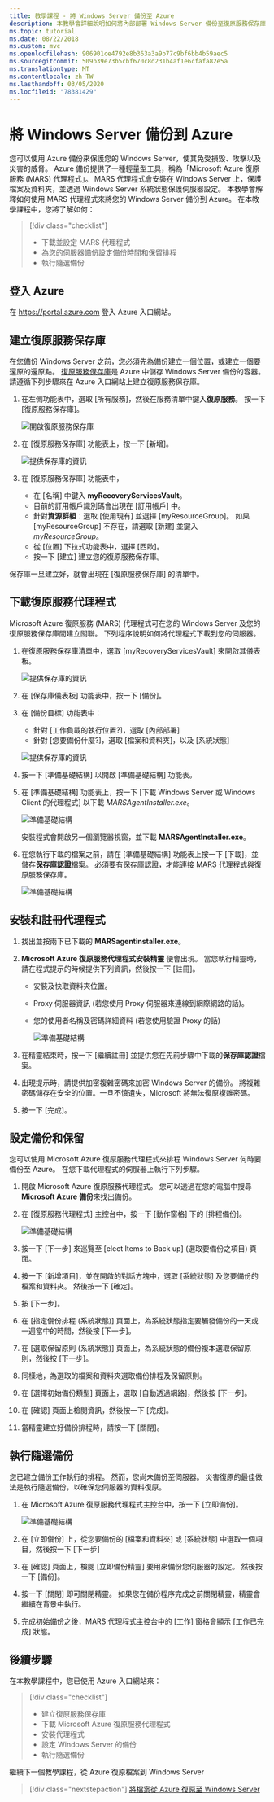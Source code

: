 ```yaml
---
title: 教學課程 - 將 Windows Server 備份至 Azure
description: 本教學會詳細說明如何將內部部署 Windows Server 備份至復原服務保存庫。
ms.topic: tutorial
ms.date: 08/22/2018
ms.custom: mvc
ms.openlocfilehash: 906901ce4792e8b363a3a9b77c9bf6bb4b59aec5
ms.sourcegitcommit: 509b39e73b5cbf670c8d231b4af1e6cfafa82e5a
ms.translationtype: MT
ms.contentlocale: zh-TW
ms.lasthandoff: 03/05/2020
ms.locfileid: "78381429"
---
```

# <a name="back-up-windows-server-to-azure"></a>將 Windows Server 備份到 Azure

您可以使用 Azure 備份來保護您的 Windows Server，使其免受損毀、攻擊以及災害的威脅。 Azure 備份提供了一種輕量型工具，稱為「Microsoft Azure 復原服務 (MARS) 代理程式」。 MARS 代理程式會安裝在 Windows Server 上，保護檔案及資料夾，並透過 Windows Server 系統狀態保護伺服器設定。 本教學會解釋如何使用 MARS 代理程式來將您的 Windows Server 備份到 Azure。 在本教學課程中，您將了解如何：

> [!div class="checklist"]
>
> * 下載並設定 MARS 代理程式
> * 為您的伺服器備份設定備份時間和保留排程
> * 執行隨選備份

## <a name="sign-in-to-azure"></a>登入 Azure

在 https://portal.azure.com 登入 Azure 入口網站。

## <a name="create-a-recovery-services-vault"></a>建立復原服務保存庫

在您備份 Windows Server 之前，您必須先為備份建立一個位置，或建立一個要還原的還原點。 [復原服務保存庫](backup-azure-recovery-services-vault-overview.md)是 Azure 中儲存 Windows Server 備份的容器。 請遵循下列步驟來在 Azure 入口網站上建立復原服務保存庫。

1. 在左側功能表中，選取 [所有服務]，然後在服務清單中鍵入**復原服務**。 按一下 [復原服務保存庫]。

   ![開啟復原服務保存庫](./media/tutorial-backup-windows-server-to-azure/full-browser-open-rs-vault_2.png)

2. 在 [復原服務保存庫] 功能表上，按一下 [新增]。

   ![提供保存庫的資訊](./media/tutorial-backup-windows-server-to-azure/provide-vault-detail-2.png)

3. 在 [復原服務保存庫] 功能表中，

    * 在 [名稱] 中鍵入 **myRecoveryServicesVault**。
    * 目前的訂用帳戶識別碼會出現在 [訂用帳戶] 中。
    * 針對**資源群組**：選取 [使用現有] 並選擇 [myResourceGroup]。 如果 [myResourceGroup] 不存在，請選取 [新建] 並鍵入 *myResourceGroup*。
    * 從 [位置] 下拉式功能表中，選擇 [西歐]。
    * 按一下 [建立] 建立您的復原服務保存庫。

保存庫一旦建立好，就會出現在 [復原服務保存庫] 的清單中。

## <a name="download-recovery-services-agent"></a>下載復原服務代理程式

Microsoft Azure 復原服務 (MARS) 代理程式可在您的 Windows Server 及您的復原服務保存庫間建立關聯。 下列程序說明如何將代理程式下載到您的伺服器。

1. 在復原服務保存庫清單中，選取 [myRecoveryServicesVault] 來開啟其儀表板。

   ![提供保存庫的資訊](./media/tutorial-backup-windows-server-to-azure/open-vault-from-list.png)

2. 在 [保存庫儀表板] 功能表中，按一下 [備份]。

3. 在 [備份目標] 功能表中：

   * 針對 [工作負載的執行位置?]，選取 [內部部署]
   * 針對 [您要備份什麼?]，選取 [檔案和資料夾]，以及 [系統狀態]

   ![提供保存庫的資訊](./media/tutorial-backup-windows-server-to-azure/backup-goal.png)

4. 按一下 [準備基礎結構] 以開啟 [準備基礎結構] 功能表。

5. 在 [準備基礎結構] 功能表上，按一下 [下載 Windows Server 或 Windows Client 的代理程式] 以下載 *MARSAgentInstaller.exe*。

    ![準備基礎結構](./media/tutorial-backup-windows-server-to-azure/prepare-infrastructure.png)

    安裝程式會開啟另一個瀏覽器視窗，並下載 **MARSAgentInstaller.exe**。

6. 在您執行下載的檔案之前，請在 [準備基礎結構] 功能表上按一下 [下載]，並儲存**保存庫認證**檔案。 必須要有保存庫認證，才能連接 MARS 代理程式與復原服務保存庫。

    ![準備基礎結構](./media/tutorial-backup-windows-server-to-azure/download-vault-credentials.png)

## <a name="install-and-register-the-agent"></a>安裝和註冊代理程式

1. 找出並按兩下已下載的 **MARSagentinstaller.exe**。
2. **Microsoft Azure 復原服務代理程式安裝精靈** 便會出現。 當您執行精靈時，請在程式提示的時候提供下列資訊，然後按一下 [註冊]。
   * 安裝及快取資料夾位置。
   * Proxy 伺服器資訊 (若您使用 Proxy 伺服器來連線到網際網路的話)。
   * 您的使用者名稱及密碼詳細資料 (若您使用驗證 Proxy 的話)

     ![準備基礎結構](./media/tutorial-backup-windows-server-to-azure/mars-installer.png)

3. 在精靈結束時，按一下 [繼續註冊] 並提供您在先前步驟中下載的**保存庫認證**檔案。

4. 出現提示時，請提供加密複雜密碼來加密 Windows Server 的備份。 將複雜密碼儲存在安全的位置。一旦不慎遺失，Microsoft 將無法復原複雜密碼。

5. 按一下 [完成]。

## <a name="configure-backup-and-retention"></a>設定備份和保留

您可以使用 Microsoft Azure 復原服務代理程式來排程 Windows Server 何時要備份至 Azure。 在您下載代理程式的伺服器上執行下列步驟。

1. 開啟 Microsoft Azure 復原服務代理程式。 您可以透過在您的電腦中搜尋 **Microsoft Azure 備份**來找出備份。

2. 在 [復原服務代理程式] 主控台中，按一下 [動作窗格] 下的 [排程備份]。

    ![準備基礎結構](./media/tutorial-backup-windows-server-to-azure/mars-schedule-backup.png)

3. 按一下 [下一步] 來巡覽至 [elect Items to Back up] \(選取要備份之項目) 頁面。

4. 按一下 [新增項目]，並在開啟的對話方塊中，選取 [系統狀態] 及您要備份的檔案和資料夾。 然後按一下 [確定]。

5. 按 [下一步]。

6. 在 [指定備份排程 (系統狀態)] 頁面上，為系統狀態指定要觸發備份的一天或一週當中的時間，然後按 [下一步]。

7. 在 [選取保留原則 (系統狀態)] 頁面上，為系統狀態的備份複本選取保留原則，然後按 [下一步]。

8. 同樣地，為選取的檔案和資料夾選取備份排程及保留原則。

9. 在 [選擇初始備份類型] 頁面上，選取 [自動透過網路]，然後按 [下一步]。

10. 在 [確認] 頁面上檢閱資訊，然後按一下 [完成]。

11. 當精靈建立好備份排程時，請按一下 [關閉]。

## <a name="perform-an-on-demand-backup"></a>執行隨選備份

您已建立備份工作執行的排程。 然而，您尚未備份至伺服器。 災害復原的最佳做法是執行隨選備份，以確保您伺服器的資料復原。

1. 在 Microsoft Azure 復原服務代理程式主控台中，按一下 [立即備份]。

    ![準備基礎結構](./media/tutorial-backup-windows-server-to-azure/backup-now.png)

2. 在 [立即備份] 上，從您要備份的 [檔案和資料夾] 或 [系統狀態] 中選取一個項目，然後按一下 [下一步]
3. 在 [確認] 頁面上，檢閱 [立即備份精靈] 要用來備份您伺服器的設定。 然後按一下 [備份]。
4. 按一下 [關閉] 即可關閉精靈。 如果您在備份程序完成之前關閉精靈，精靈會繼續在背景中執行。
5. 完成初始備份之後，MARS 代理程式主控台中的 [工作] 窗格會顯示 [工作已完成] 狀態。

## <a name="next-steps"></a>後續步驟

在本教學課程中，您已使用 Azure 入口網站來：

> [!div class="checklist"]
>
> * 建立復原服務保存庫
> * 下載 Microsoft Azure 復原服務代理程式
> * 安裝代理程式
> * 設定 Windows Server 的備份
> * 執行隨選備份

繼續下一個教學課程，從 Azure 復原檔案到 Windows Server

> [!div class="nextstepaction"]
> [將檔案從 Azure 復原至 Windows Server](./tutorial-backup-restore-files-windows-server.md)
